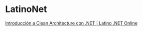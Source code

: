 # LatinoNet

[Introducción a Clean Architecture con .NET | Latino .NET Online](https://www.youtube.com/live/aXsYR9sUqZc?feature=share)
